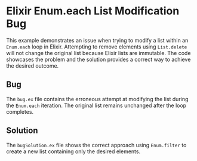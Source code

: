 # Elixir Enum.each List Modification Bug
This example demonstrates an issue when trying to modify a list within an `Enum.each` loop in Elixir.  Attempting to remove elements using `List.delete` will not change the original list because Elixir lists are immutable.  The code showcases the problem and the solution provides a correct way to achieve the desired outcome.

## Bug
The `bug.ex` file contains the erroneous attempt at modifying the list during the `Enum.each` iteration.  The original list remains unchanged after the loop completes.

## Solution
The `bugSolution.ex` file shows the correct approach using `Enum.filter` to create a new list containing only the desired elements.